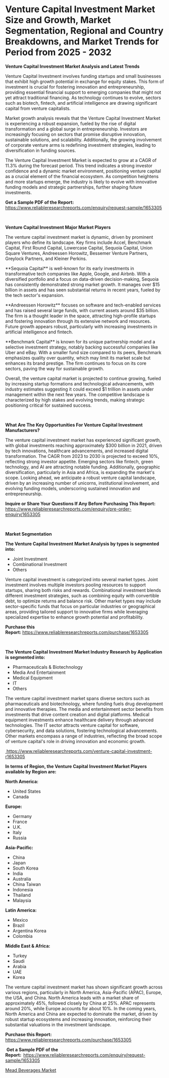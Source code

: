 <p><h1>Venture Capital Investment Market Size and Growth, Market Segmentation, Regional and Country Breakdowns, and Market Trends for Period from 2025 -  2032</h1></p><p><strong>Venture Capital Investment Market Analysis and Latest Trends</strong></p>
<p><p>Venture Capital Investment involves funding startups and small businesses that exhibit high growth potential in exchange for equity stakes. This form of investment is crucial for fostering innovation and entrepreneurship, providing essential financial support to emerging companies that might not yet attract traditional financing. As technology continues to evolve, sectors such as biotech, fintech, and artificial intelligence are drawing significant capital from venture capitalists.</p><p>Market growth analysis reveals that the Venture Capital Investment Market is experiencing a robust expansion, fueled by the rise of digital transformation and a global surge in entrepreneurship. Investors are increasingly focusing on sectors that promise disruptive innovation, sustainable solutions, and scalability. Additionally, the growing involvement of corporate venture arms is redefining investment strategies, leading to diversification in funding sources.</p><p>The Venture Capital Investment Market is expected to grow at a CAGR of 11.3% during the forecast period. This trend indicates a strong investor confidence and a dynamic market environment, positioning venture capital as a crucial element of the financial ecosystem. As competition heightens and more startups emerge, the industry is likely to evolve with innovative funding models and strategic partnerships, further shaping future investments.</p></p>
<p><strong>Get a Sample PDF of the Report:&nbsp;</strong> <a href="https://www.reliableresearchreports.com/enquiry/request-sample/1653305?utm_campaign=3265&utm_medium=2&utm_source=Github&utm_content=ia&utm_term=05032025&utm_id=venture-capital-investment">https://www.reliableresearchreports.com/enquiry/request-sample/1653305</a></p>
<p>&nbsp;</p>
<p><strong>Venture Capital Investment Major Market Players</strong></p>
<p><p>The venture capital investment market is dynamic, driven by prominent players who define its landscape. Key firms include Accel, Benchmark Capital, First Round Capital, Lowercase Capital, Sequoia Capital, Union Square Ventures, Andreessen Horowitz, Bessemer Venture Partners, Greylock Partners, and Kleiner Perkins.</p><p>**Sequoia Capital** is well-known for its early investments in transformative tech companies like Apple, Google, and Airbnb. With a diversified portfolio and a focus on data-driven decision-making, Sequoia has consistently demonstrated strong market growth. It manages over $15 billion in assets and has seen substantial returns in recent years, fueled by the tech sector's expansion.</p><p>**Andreessen Horowitz** focuses on software and tech-enabled services and has raised several large funds, with current assets around $35 billion. The firm is a thought leader in the space, attracting high-profile startups and fostering innovation through its extensive network and resources. Future growth appears robust, particularly with increasing investments in artificial intelligence and fintech.</p><p>**Benchmark Capital** is known for its unique partnership model and a selective investment strategy, notably backing successful companies like Uber and eBay. With a smaller fund size compared to its peers, Benchmark emphasizes quality over quantity, which may limit its market scale but enhances its brand prestige. The firm continues to focus on its core sectors, paving the way for sustainable growth.</p><p>Overall, the venture capital market is projected to continue growing, fueled by increasing startup formations and technological advancements, with industry estimates suggesting it could exceed $1 trillion in assets under management within the next few years. The competitive landscape is characterized by high stakes and evolving trends, making strategic positioning critical for sustained success.</p></p>
<p>&nbsp;</p>
<p><strong>What Are The Key Opportunities For Venture Capital Investment Manufacturers?</strong></p>
<p><p>The venture capital investment market has experienced significant growth, with global investments reaching approximately $300 billion in 2021, driven by tech innovations, healthcare advancements, and increased digital transformation. The CAGR from 2023 to 2030 is projected to exceed 10%, reflecting strong investor appetite. Emerging sectors like fintech, green technology, and AI are attracting notable funding. Additionally, geographic diversification, particularly in Asia and Africa, is expanding the market's scope. Looking ahead, we anticipate a robust venture capital landscape, driven by an increasing number of unicorns, institutional involvement, and evolving funding models, underscoring sustained innovation and entrepreneurship.</p></p>
<p><strong>Inquire or Share Your Questions If Any Before Purchasing This Report:</strong> <a href="https://www.reliableresearchreports.com/enquiry/pre-order-enquiry/1653305?utm_campaign=3265&utm_medium=2&utm_source=Github&utm_content=ia&utm_term=05032025&utm_id=venture-capital-investment">https://www.reliableresearchreports.com/enquiry/pre-order-enquiry/1653305</a></p>
<p>&nbsp;</p>
<p><strong>Market Segmentation</strong></p>
<p><strong>The Venture Capital Investment Market Analysis by types is segmented into:</strong></p>
<p><ul><li>Joint Investment</li><li>Combinational Investment</li><li>Others</li></ul></p>
<p><p>Venture capital investment is categorized into several market types. Joint investment involves multiple investors pooling resources to support startups, sharing both risks and rewards. Combinational investment blends different investment strategies, such as combining equity with convertible debt, to optimize returns and balance risk. Other market types may include sector-specific funds that focus on particular industries or geographical areas, providing tailored support to innovative firms while leveraging specialized expertise to enhance growth potential and profitability.</p></p>
<p><strong>Purchase this Report:&nbsp;</strong><a href="https://www.reliableresearchreports.com/purchase/1653305?utm_campaign=3265&utm_medium=2&utm_source=Github&utm_content=ia&utm_term=05032025&utm_id=venture-capital-investment">https://www.reliableresearchreports.com/purchase/1653305</a></p>
<p>&nbsp;</p>
<p><strong>The Venture Capital Investment Market Industry Research by Application is segmented into:</strong></p>
<p><ul><li>Pharmaceuticals & Biotechnology</li><li>Media And Entertainment</li><li>Medical Equipment</li><li>IT</li><li>Others</li></ul></p>
<p><p>The venture capital investment market spans diverse sectors such as pharmaceuticals and biotechnology, where funding fuels drug development and innovative therapies. The media and entertainment sector benefits from investments that drive content creation and digital platforms. Medical equipment investments enhance healthcare delivery through advanced technologies. The IT sector attracts venture capital for software, cybersecurity, and data solutions, fostering technological advancements. Other markets encompass a range of industries, reflecting the broad scope of venture capital's role in driving innovation and economic growth.</p></p>
<p><a href="https://www.reliableresearchreports.com/venture-capital-investment-r1653305?utm_campaign=3265&utm_medium=2&utm_source=Github&utm_content=ia&utm_term=05032025&utm_id=venture-capital-investment">&nbsp;https://www.reliableresearchreports.com/venture-capital-investment-r1653305</a></p>
<p><strong>In terms of Region, the Venture Capital Investment Market Players available by Region are:</strong></p>
<p>
    <p> <strong> North America: </strong>
        <ul>
            <li>United States</li>
            <li>Canada</li>
        </ul>
        </p> 
    <p> <strong> Europe: </strong>
        <ul>
            <li>Germany</li>
            <li>France</li>
            <li>U.K.</li>
            <li>Italy</li>
            <li>Russia</li>
        </ul>
        </p> 
    <p> <strong> Asia-Pacific: </strong>
        <ul>
            <li>China</li>
            <li>Japan</li>
            <li>South Korea</li>
            <li>India</li>
            <li>Australia</li>
            <li>China Taiwan</li>
            <li>Indonesia</li>
            <li>Thailand</li>
            <li>Malaysia</li>
        </ul>
        </p> 
    <p> <strong> Latin America: </strong>
        <ul>
            <li>Mexico</li>
            <li>Brazil</li>
            <li>Argentina Korea</li>
            <li>Colombia</li>
        </ul>
        </p> 
    <p> <strong> Middle East & Africa: </strong>
        <ul>
            <li>Turkey</li>
            <li>Saudi</li>
            <li>Arabia</li>
            <li>UAE</li>
            <li>Korea</li>
        </ul>
    </p>
    </p>
<p><p>The venture capital investment market has shown significant growth across various regions, particularly in North America, Asia-Pacific (APAC), Europe, the USA, and China. North America leads with a market share of approximately 45%, followed closely by China at 25%. APAC represents around 20%, while Europe accounts for about 10%. In the coming years, North America and China are expected to dominate the market, driven by robust startup ecosystems and increasing innovation, reinforcing their substantial valuations in the investment landscape.</p></p>
<p><strong>Purchase this Report: </strong><a href="https://www.reliableresearchreports.com/purchase/1653305?utm_campaign=3265&utm_medium=2&utm_source=Github&utm_content=ia&utm_term=05032025&utm_id=venture-capital-investment">https://www.reliableresearchreports.com/purchase/1653305</a></p>
<p>&nbsp;<strong>Get a Sample PDF of the Report:&nbsp;&nbsp;</strong><a href="https://www.reliableresearchreports.com/enquiry/request-sample/1653305?utm_campaign=3265&utm_medium=2&utm_source=Github&utm_content=ia&utm_term=05032025&utm_id=venture-capital-investment">https://www.reliableresearchreports.com/enquiry/request-sample/1653305</a></p>
<p><strong></strong></p>
<p><p><a href="https://github.com/bulkagumanvv/Market-Research-Report-List-1/blob/main/mead-beverages-market.md?utm_campaign=3265&utm_medium=2&utm_source=Github&utm_content=ia&utm_term=05032025&utm_id=venture-capital-investment">Mead Beverages Market</a></p></p>
